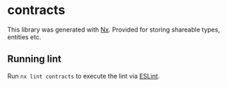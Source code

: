 # contracts

This library was generated with [Nx](https://nx.dev). Provided for storing shareable types, entities etc.

## Running lint

Run `nx lint contracts` to execute the lint via [ESLint](https://eslint.org/).


